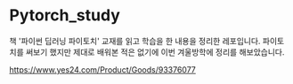 # Pytorch_study

책 '파이썬 딥러닝 파이토치' 교재를 읽고 학습을 한 내용을 정리한 레포입니다. 파이토치를 써보기 했지만 제대로 배워본 적은 없기에 이번 겨울방학에 정리를 해보았습니다. 

https://www.yes24.com/Product/Goods/93376077

